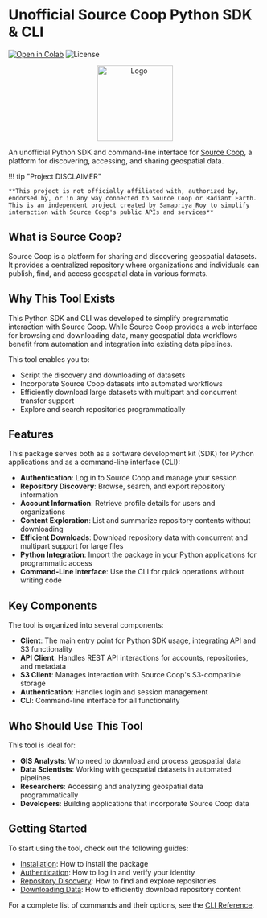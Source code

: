 # Unofficial Source Coop Python SDK & CLI
[![Open in Colab](https://colab.research.google.com/assets/colab-badge.svg)](https://colab.research.google.com/github/samapriya/source-coop/blob/main/notebooks/source-coop-snippets.ipynb)
![License](https://img.shields.io/badge/License-Apache%202.0-blue)

<center>

<img src="https://github.com/user-attachments/assets/d0441aa4-f491-464b-ae1f-b994dc8a0b65" alt="Logo" width="150">

</center>

An unofficial Python SDK and command-line interface for [Source Coop](https://source.coop), a platform for discovering, accessing, and sharing geospatial data.

!!! tip "Project DISCLAIMER"

    **This project is not officially affiliated with, authorized by, endorsed by, or in any way connected to Source Coop or Radiant Earth. This is an independent project created by Samapriya Roy to simplify interaction with Source Coop's public APIs and services**

## What is Source Coop?

Source Coop is a platform for sharing and discovering geospatial datasets. It provides a centralized repository where organizations and individuals can publish, find, and access geospatial data in various formats.

## Why This Tool Exists

This Python SDK and CLI was developed to simplify programmatic interaction with Source Coop. While Source Coop provides a web interface for browsing and downloading data, many geospatial data workflows benefit from automation and integration into existing data pipelines.

This tool enables you to:

- Script the discovery and downloading of datasets
- Incorporate Source Coop datasets into automated workflows
- Efficiently download large datasets with multipart and concurrent transfer support
- Explore and search repositories programmatically

## Features

This package serves both as a software development kit (SDK) for Python applications and as a command-line interface (CLI):

- **Authentication**: Log in to Source Coop and manage your session
- **Repository Discovery**: Browse, search, and export repository information
- **Account Information**: Retrieve profile details for users and organizations
- **Content Exploration**: List and summarize repository contents without downloading
- **Efficient Downloads**: Download repository data with concurrent and multipart support for large files
- **Python Integration**: Import the package in your Python applications for programmatic access
- **Command-Line Interface**: Use the CLI for quick operations without writing code

## Key Components

The tool is organized into several components:

- **Client**: The main entry point for Python SDK usage, integrating API and S3 functionality
- **API Client**: Handles REST API interactions for accounts, repositories, and metadata
- **S3 Client**: Manages interaction with Source Coop's S3-compatible storage
- **Authentication**: Handles login and session management
- **CLI**: Command-line interface for all functionality

## Who Should Use This Tool

This tool is ideal for:

- **GIS Analysts**: Who need to download and process geospatial data
- **Data Scientists**: Working with geospatial datasets in automated pipelines
- **Researchers**: Accessing and analyzing geospatial data programmatically
- **Developers**: Building applications that incorporate Source Coop data

## Getting Started

To start using the tool, check out the following guides:

- [Installation](https://source.geocarpentry.org/installation): How to install the package
- [Authentication](https://source.geocarpentry.org/login): How to log in and verify your identity
- [Repository Discovery](https://source.geocarpentry.org/repos): How to find and explore repositories
- [Downloading Data](https://source.geocarpentry.org/download): How to efficiently download repository content

For a complete list of commands and their options, see the [CLI Reference](https://source.geocarpentry.org/cli-reference).
